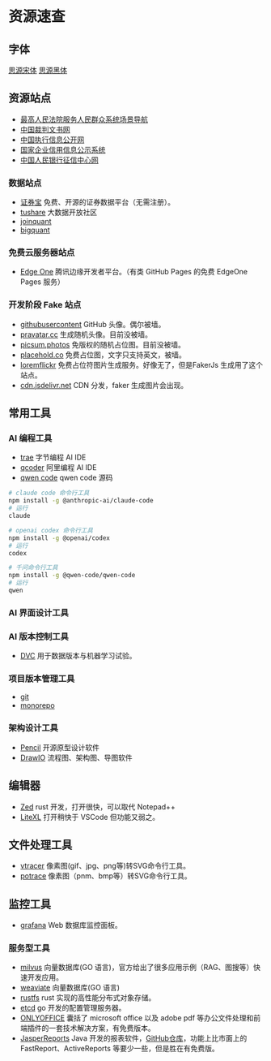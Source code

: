 # 资源速查

## 字体

[思源宋体](https://github.com/adobe-fonts/source-han-serif)
[思源黑体](https://github.com/adobe-fonts/source-han-sans)

## 资源站点

- [最高人民法院服务人民群众系统场景导航](https://cjdh.court.gov.cn/index.html)
- [中国裁判文书网](https://wenshu.court.gov.cn/)
- [中国执行信息公开网](https://cjdh.court.gov.cn/performInformation.html)
- [国家企业信用信息公示系统]()
- [中国人民银行征信中心网]()

### 数据站点

- [证券宝](https://www.baostock.com) 免费、开源的证券数据平台（无需注册）。
- [tushare](https://www.tushare.pro) 大数据开放社区
- [joinquant](https://www.joinquant.com)
- [bigquant](https://www.bigquant.com)

### 免费云服务器站点

- [Edge One](https://edgeone.ai/) 腾讯边缘开发者平台。（有类 GitHub Pages 的免费 EdgeOne Pages 服务）

### 开发阶段 Fake 站点

- [githubusercontent](https://avatars.githubusercontent.com/u/27744505) GitHub 头像。偶尔被墙。
- [pravatar.cc](https://i.pravatar.cc/300) 生成随机头像。目前没被墙。
- [picsum.photos](https://picsum.photos/seed/oRV0aovmT/3950/597) 免版权的随机占位图。目前没被墙。
- [placehold.co](https://placehold.co/200x150/0066CC/FFFFFF?text=UserAvatar) 免费占位图，文字只支持英文，被墙。
- [loremflickr](https://loremflickr.com/3084/1275?lock=4950428607615840) 免费占位符图片生成服务。好像无了，但是FakerJs 生成用了这个站点。
- [cdn.jsdelivr.net](https://cdn.jsdelivr.net) CDN 分发，faker 生成图片会出现。

## 常用工具

### AI 编程工具

- [trae](https://www.trae.ai) 字节编程 AI IDE
- [qcoder](https://qoder.com) 阿里编程 AI IDE
- [qwen code](https://github.com/QwenLM/qwen-code) qwen code 源码

```bash
# claude code 命令行工具
npm install -g @anthropic-ai/claude-code
# 运行
claude

# openai codex 命令行工具
npm install -g @openai/codex
# 运行
codex

# 千问命令行工具
npm install -g @qwen-code/qwen-code
# 运行
qwen
```

### AI 界面设计工具

### AI 版本控制工具

- [DVC](https://github.com/iterative/dvc) 用于数据版本与机器学习试验。

### 项目版本管理工具

- [git]()
- [monorepo]()

### 架构设计工具

- [Pencil](https://github.com/evolus/pencil) 开源原型设计软件
- [DrawIO](https://github.com/jgraph/drawio-desktop) 流程图、架构图、导图软件

## 编辑器

- [Zed](https://zed.dev/) rust 开发，打开很快，可以取代 Notepad++ 
- [LiteXL]() 打开稍快于 VSCode 但功能又弱之。

## 文件处理工具

- [vtracer](https://github.com/visioncortex/vtracer) 像素图(gif、jpg、png等)转SVG命令行工具。
- [potrace](https://potrace.sourceforge.net/) 像素图（pnm、bmp等）转SVG命令行工具。

## 监控工具

- [grafana](https://github.com/grafana/grafana) Web 数据库监控面板。

### 服务型工具

- [milvus](https://milvus.io) 向量数据库(GO 语言)，官方给出了很多应用示例（RAG、图搜等）快速开发应用。
- [weaviate](https://github.com/weaviate/weaviate) 向量数据库(GO 语言)
- [rustfs](https://github.com/rustfs/rustfs) rust 实现的高性能分布式对象存储。
- [etcd](https://github.com/etcd-io/etcd) go 开发的配置管理服务器。
- [ONLYOFFICE](https://github.com/ONLYOFFICE) 囊括了 microsoft office 以及 adobe pdf 等办公文件处理和前端插件的一套技术解决方案，有免费版本。
- [JasperReports](https://www.jaspersoft.com/products/jaspersoft-community) Java 开发的报表软件，[GitHub仓库](https://github.com/Jaspersoft/jasperreports)，功能上比市面上的 FastReport、ActiveReports 等要少一些，但是胜在有免费版。
